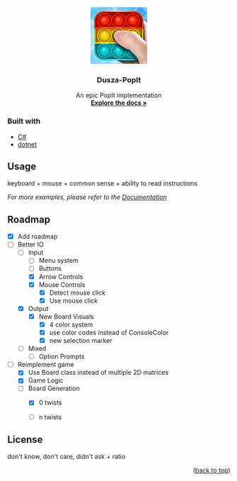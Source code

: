 <div align="center">
  <a href="https://github.com/TomaSajt/Dusza-PopIt">
    <img src="images/popit128.png" alt="Logo" width="128" height="128">
  </a>
  <h3 align="center">Dusza-PopIt</h3>
  <p align="center">
    An epic PopIt implementation
    <br />
    <a href="https://isze.hu/wp-content/uploads/2017/01/Feladat_regionalis_21-22.pdf"><strong>Explore the docs »</strong></a>
  </p>
</div>


### Built with

* [C#](https://docs.microsoft.com/en-us/dotnet/csharp/)
* [dotnet](https://dotnet.microsoft.com/en-us/)


## Usage

keyboard + mouse + common sense + ability to read instructions

_For more examples, please refer to the [Documentation](https://isze.hu/wp-content/uploads/2017/01/Feladat_regionalis_21-22.pdf)_


## Roadmap

- [x] Add roadmap
- [ ] Better IO
    - [ ] Input
        - [ ] Menu system
        - [ ] Buttons
        - [x] Arrow Controls
        - [x] Mouse Controls
            - [x] Detect mouse click
            - [x] Use mouse click
    - [x] Output
        - [x] New Board Visuals
            - [x] 4 color system
            - [x] use color codes instead of ConsoleColor
            - [x] new selection marker
    - [ ] Mixed
        - [ ] Option Prompts
- [ ] Reimplement game
    - [x] Use Board class instead of multiple 2D matrices
    - [x] Game Logic
    - [ ] Board Generation
        - [x] 0 twists
        - [ ] n twists


## License

don't know, don't care, didn't ask + ratio

<p align="right">(<a href="#top">back to top</a>)</p>